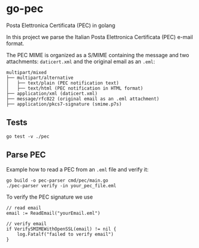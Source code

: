 # go-pec
Posta Elettronica Certificata (PEC) in golang

In this project we parse the Italian Posta Elettronica Certificata (PEC) e-mail format.

The PEC MIME is organized as a S/MIME containing the message and two attachments: `daticert.xml` and the original email as an `.eml`:

```
multipart/mixed
├── multipart/alternative
│   ├── text/plain (PEC notification text)
│   ├── text/html (PEC notification in HTML format)
├── application/xml (daticert.xml)
├── message/rfc822 (original email as an .eml attachment)
├── application/pkcs7-signature (smime.p7s)
```

## Tests

`go test -v ./pec`

## Parse PEC

Example how to read a PEC from an `.eml` file and verify it:

```
go build -o pec-parser cmd/pec/main.go
./pec-parser verify -in your_pec_file.eml
```

To verify the PEC signature we use

```
// read email
email := ReadEmail("yourEmail.eml")

// verify email
if VerifySMIMEWithOpenSSL(email) != nil {
    log.Fatalf("failed to verify email")
}
```

